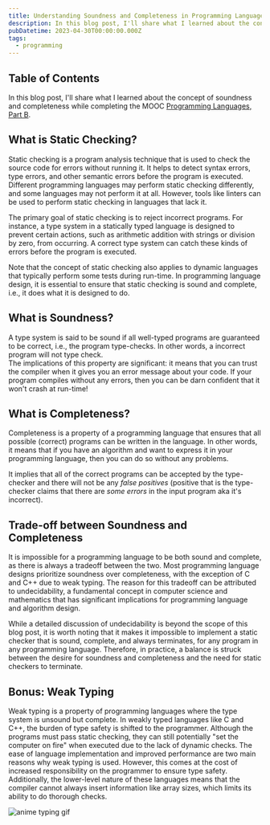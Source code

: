 ```yaml
---
title: Understanding Soundness and Completeness in Programming Languages
description: In this blog post, I'll share what I learned about the concept of soundness and completeness while completing the MOOC Programming Languages, Part B.
pubDatetime: 2023-04-30T00:00:00.000Z
tags:
  - programming
---
```


## Table of Contents

In this blog post, I'll share what I learned about the concept of soundness and completeness while completing the MOOC [Programming Languages, Part B](https://www.coursera.org/learn/programming-languages-part-b).

## What is Static Checking?

Static checking is a program analysis technique that is used to check the source code for errors without running it. It helps to detect syntax errors, type errors, and other semantic errors before the program is executed. Different programming languages may perform static checking differently, and some languages may not perform it at all. However, tools like linters can be used to perform static checking in languages that lack it.

The primary goal of static checking is to reject incorrect programs. For instance, a type system in a statically typed language is designed to prevent certain actions, such as arithmetic addition with strings or division by zero, from occurring. A correct type system can catch these kinds of errors before the program is executed.

Note that the concept of static checking also applies to dynamic languages that typically perform some tests during run-time. In programming language design, it is essential to ensure that static checking is sound and complete, i.e., it does what it is designed to do.

## What is Soundness?

A type system is said to be sound if all well-typed programs are guaranteed to be correct, i.e., the program type-checks. In other words, a incorrect program will not type check.  
The implications of this property are significant: it means that you can trust the compiler when it gives you an error message about your code. If your program compiles without any errors, then you can be darn confident that it won't crash at run-time!

## What is Completeness?

Completeness is a property of a programming language that ensures that all possible (correct) programs can be written in the language. In other words, it means that if you have an algorithm and want to express it in your programming language, then you can do so without any problems.

It implies that all of the correct programs can be accepted by the type-checker and there will not be any _false positives_ (positive that is the type-checker claims that there are _some errors_ in the input program aka it's incorrect).

## Trade-off between Soundness and Completeness

It is impossible for a programming language to be both sound and complete, as there is always a tradeoff between the two. Most programming language designs prioritize soundness over completeness, with the exception of C and C++ due to weak typing. The reason for this tradeoff can be attributed to undecidability, a fundamental concept in computer science and mathematics that has significant implications for programming language and algorithm design.

While a detailed discussion of undecidability is beyond the scope of this blog post, it is worth noting that it makes it impossible to implement a static checker that is sound, complete, and always terminates, for any program in any programming language. Therefore, in practice, a balance is struck between the desire for soundness and completeness and the need for static checkers to terminate.

## Bonus: Weak Typing

Weak typing is a property of programming languages where the type system is unsound but complete. In weakly typed languages like C and C++, the burden of type safety is shifted to the programmer. Although the programs must pass static checking, they can still potentially "set the computer on fire" when executed due to the lack of dynamic checks. The ease of language implementation and improved performance are two main reasons why weak typing is used. However, this comes at the cost of increased responsibility on the programmer to ensure type safety. Additionally, the lower-level nature of these languages means that the compiler cannot always insert information like array sizes, which limits its ability to do thorough checks.

![anime typing gif](https://media.tenor.com/ViTJnMMosLQAAAAC/anime-typing.gif)
